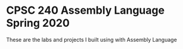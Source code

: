# CPSC 240 Assembly Language Spring 2020

These are the labs and projects I built using with Assembly Language
